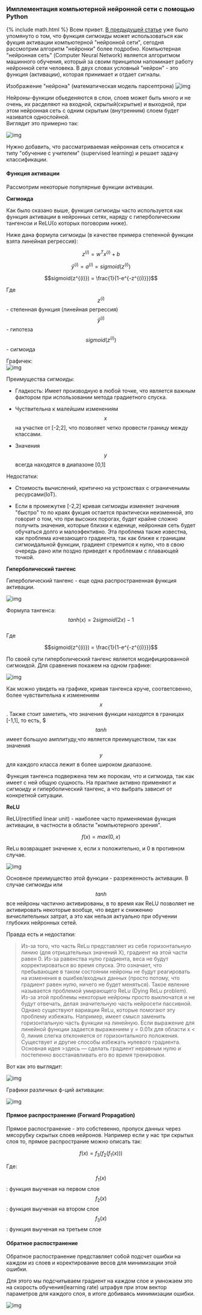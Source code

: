 ### Имплементация компьютерной нейронной сети с помощью Python  
{% include math.html %}
Всем привет. [В предыдущей статье](https://vkhvorostianyi.github.io/2019/04/14/logistic-regression-and-regularization.html) уже было упомянуто о том, что функция сигмоиды может использоваться как фукция активации компьютерной "нейронной сети", сегодня рассмотрим алгоритм "нейронки" более подробно. Компьютерная "нейронная сеть" (Computer Neural Network) является алгоритмом машинного обучения, который за своим принципом напоминает работу нейронной сети человека. В двух словах условный "нейрон" - это функция (активации), которая принимает и отдает сигналы.

Изображение "нейрона" (математическая модель парсептрона)
![img](/assets/neuron.png)

Нейроны-функции обьеденяются в слои, слоев может быть много и не очень, их расделяют на входной, скрытый(скрытые) и выходной, при этом нейронная сеть с одним скрытым (внутренним) слоем будет називатся однослойной.  
Виглядит это примерно так:  

![img](/assets/neuronnaya-set.gif)

Нужно добавить, что рассматриваемая нейронная сеть относится к типу "обучение с учителем" (supervised learning) и решает задачу классификации. 


#### Функция активации

Рассмотрим некоторые популярные функции активации.

**Сигмоида**

Как было сказано выше, функция сигмоиды часто используется как функция активации в нейронных сетях, наряду с гиперболическим тангенсои и ReLU(о которых поговорим ниже).

Ниже дана формула сигмоиды (в качестве примера степенной функции взята линейная регрессия):

$$z^{(i)} = w^T x^{(i)} + b $$
 
$$\hat{y}^{(i)} = a^{(i)} = sigmoid(z^{(i)})$$

$$sigmoid(z^{(i)}) = \frac{1}{1-e^{-z^{(i)}}}$$


Где   
$$z^{(i)}$$ - степенная функция (линейная регрессия)  
$$\hat{y}^{(i)}$$ - гипотеза   
$$sigmoid(z^{(i)})$$ - сигмоида 

Графичек:  
![img](/assets/sigmoid.png)

Преимущества сигмоиды:
- Гладкость: Имеет производную в любой точке, что является важным фактором при использовании метода градиетного спуска.  

- Чуствительна к малейшим изменениям $$x$$ на участке от [-2;2], что позволяет четко провести границу между классами.  

- Значения $$y$$ всегда находятся в диапазоне [0,1]

Недостатки:
- Стоимость вычислений, критично на устроиствах с ограниченымы ресурсами(IoT).  

- Если в промежутке [-2,2] кривая сигмоиды изменяет значения "быстро" то по краях фукция остается практически неизменной, это говорит о том, что при высоких порогах, будет крайне сложно получить значения, которые близки к еденице, нейронная сеть будет обучаться долго и малоэфективно. Эта проблема также известна, как проблема изчезающего градиента, так как ближе к границам сигмоидальной функции, градиент стремится к нулю, что в свою очередь рано или поздно приведет к проблемам с плавающей точкой.  

**Гиперболический тангенс**

Гиперболический тангенс - еще одна распространенная функция активации.

![img](/assets/tanh.png)

Формула тангенса:
$$tanh(x) = 2sigmoid(2x) - 1$$  
Где   
  
$$sigmoid(z^{(i)}) = \frac{1}{1-e^{-z^{(i)}}}$$
  
По своей сути гиперболический тангенс является модифицированной сигмоидой.
Для сравнения покажем на одном графике:

![img](/assets/tanh_vs_sigmoid.png)

Как можно увидеть на графике, кривая тангенса круче, соответсвенно, более чувствительна к изменениям $$x$$. Также стоит заметить, что значения функции находятся в границах [-1,1], то есть, $$$tanh$$ имеет большую амплитуду,что является преимуществом, так как значения $$y$$ для каждого класса лежит в более широком диапазоне.

Функция тангенса подвержена тем же порокам, что и сигмоида, так как имеет с ней общую сущность.
На практике активно применяют и сигмоиду и гиперболический тангенс, а что выбрать зависит от конкретной ситуации.

**ReLU**

ReLU(rectified linear unit) - наиболее часто применяемaя функция активации, в частности в области "компьютерного зрения". 

$$f(x) = max(0,x)$$

ReLu возвращает значение х, если х положительно, и 0 в противном случае. 

![img](/assets/relu.png)
 

Основное преимущество этой функции - разреженность активации. В случае сигмоиды или $$tanh$$ все нейроны частично активированы, в то время как ReLU позволяет не активировать некоторые вообще, что ведет к снижению вичислительных затрат, а это как нельзя актуально при обучении глубоких нейронных сетей.

Правда есть и недостатки: 
>Из-за того, что часть ReLu представляет из себя горизонтальную линию (для отрицательных значений X), градиент на этой части равен 0. Из-за равенства нулю градиента, веса не будут корректироваться во время спуска. Это означает, что пребывающие в таком состоянии нейроны не будут реагировать на изменения в ошибке/входных данных (просто потому, что градиент равен нулю, ничего не будет меняться). Такое явление называется проблемой умирающего ReLu (Dying ReLu problem). Из-за этой проблемы некоторые нейроны просто выключатся и не будут отвечать, делая значительную часть нейросети пассивной. Однако существуют вариации ReLu, которые помогают эту проблему избежать. Например, имеет смысл заменить горизонтальную часть функции на линейную. Если выражение для линейной функции задается выражением y = 0.01x для области x < 0, линия слегка отклоняется от горизонтального положения. Существует и другие способы избежать нулевого градиента. Основная идея >здесь — сделать градиент неравным нулю и постепенно восстанавливать его во время тренировки. 

Вот как это выглядит:

![img](/assets/leaky_relu.png)

Графики различных ф-ций активации:  

![img](/assets/actviation_func.png)




#### Прямое распространение (Forward Propagation)  

Прямое распостранение - это собстевенно, пропуск данных через мясорубку скрытых слоев нейронов.
Например если у нас три скрытых слоя то, прямое распространие можно описать так:

$$f(x) = f_3(f_2(f_1(x)))$$   

Где:

$$f_1(x)$$: функция выученая на первом слое  
$$f_2(x)$$: функция выученая на втором слое  
$$f_3(x)$$: функция выученая на третьем слое  

#### Обратное распостранение

Обратное распостранение представляет собой подсчет ошибки на каждом из слоев и коректирование весов
для минимизации этой ошибки.

Для этого мы подсчитываем градиент на каждом слое и умножаем это на  скорость обучения(learning rate) штрафуя при этом вектор параметров для каждого слоя, в итоге добиваясь минимизации ошибки.

![img](/assets/backprop.jpeg)


